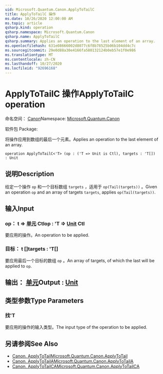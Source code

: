```yaml
---
uid: Microsoft.Quantum.Canon.ApplyToTailC
title: ApplyToTailC 操作
ms.date: 10/26/2020 12:00:00 AM
ms.topic: article
qsharp.kind: operation
qsharp.namespace: Microsoft.Quantum.Canon
qsharp.name: ApplyToTailC
qsharp.summary: Applies an operation to the last element of an array.
ms.openlocfilehash: 631e08666002d8077c6f8b78525b06b104dd4c7c
ms.sourcegitcommit: 29e0d88a30e4166fa580132124b0eb57e1f0e986
ms.translationtype: MT
ms.contentlocale: zh-CN
ms.lasthandoff: 10/27/2020
ms.locfileid: "92696168"
---
```

# <a name="applytotailc-operation"></a><span data-ttu-id="5f38f-102">ApplyToTailC 操作</span><span class="sxs-lookup"><span data-stu-id="5f38f-102">ApplyToTailC operation</span></span>

<span data-ttu-id="5f38f-103">命名空间： [Canon](xref:Microsoft.Quantum.Canon)</span><span class="sxs-lookup"><span data-stu-id="5f38f-103">Namespace: [Microsoft.Quantum.Canon](xref:Microsoft.Quantum.Canon)</span></span>

<span data-ttu-id="5f38f-104">软件包 [](https://nuget.org/packages/)</span><span class="sxs-lookup"><span data-stu-id="5f38f-104">Package: [](https://nuget.org/packages/)</span></span>


<span data-ttu-id="5f38f-105">将操作应用到数组的最后一个元素。</span><span class="sxs-lookup"><span data-stu-id="5f38f-105">Applies an operation to the last element of an array.</span></span>

```qsharp
operation ApplyToTailC<'T> (op : ('T => Unit is Ctl), targets : 'T[]) : Unit
```


## <a name="description"></a><span data-ttu-id="5f38f-106">说明</span><span class="sxs-lookup"><span data-stu-id="5f38f-106">Description</span></span>

<span data-ttu-id="5f38f-107">给定一个操作 `op` 和一个目标数组 `targets` ，适用于 `op(Tail(targets))` 。</span><span class="sxs-lookup"><span data-stu-id="5f38f-107">Given an operation `op` and an array of targets `targets`, applies `op(Tail(targets))`.</span></span>

## <a name="input"></a><span data-ttu-id="5f38f-108">输入</span><span class="sxs-lookup"><span data-stu-id="5f38f-108">Input</span></span>

### <a name="op--t--unit-ctl"></a><span data-ttu-id="5f38f-109">op： t => [单元](xref:microsoft.quantum.lang-ref.unit) Ctl</span><span class="sxs-lookup"><span data-stu-id="5f38f-109">op : 'T => [Unit](xref:microsoft.quantum.lang-ref.unit) Ctl</span></span>

<span data-ttu-id="5f38f-110">要应用的操作。</span><span class="sxs-lookup"><span data-stu-id="5f38f-110">An operation to be applied.</span></span>


### <a name="targets--t"></a><span data-ttu-id="5f38f-111">目标： t []</span><span class="sxs-lookup"><span data-stu-id="5f38f-111">targets : 'T[]</span></span>

<span data-ttu-id="5f38f-112">要应用最后一个目标的数组 `op` 。</span><span class="sxs-lookup"><span data-stu-id="5f38f-112">An array of targets, of which the last will be applied to `op`.</span></span>



## <a name="output--unit"></a><span data-ttu-id="5f38f-113">输出： [单元](xref:microsoft.quantum.lang-ref.unit)</span><span class="sxs-lookup"><span data-stu-id="5f38f-113">Output : [Unit](xref:microsoft.quantum.lang-ref.unit)</span></span>



## <a name="type-parameters"></a><span data-ttu-id="5f38f-114">类型参数</span><span class="sxs-lookup"><span data-stu-id="5f38f-114">Type Parameters</span></span>

### <a name="t"></a><span data-ttu-id="5f38f-115">找</span><span class="sxs-lookup"><span data-stu-id="5f38f-115">'T</span></span>

<span data-ttu-id="5f38f-116">要应用的操作的输入类型。</span><span class="sxs-lookup"><span data-stu-id="5f38f-116">The input type of the operation to be applied.</span></span>

## <a name="see-also"></a><span data-ttu-id="5f38f-117">另请参阅</span><span class="sxs-lookup"><span data-stu-id="5f38f-117">See Also</span></span>

- [<span data-ttu-id="5f38f-118">Canon. ApplyToTail</span><span class="sxs-lookup"><span data-stu-id="5f38f-118">Microsoft.Quantum.Canon.ApplyToTail</span></span>](xref:Microsoft.Quantum.Canon.ApplyToTail)
- [<span data-ttu-id="5f38f-119">Canon. ApplyToTailA</span><span class="sxs-lookup"><span data-stu-id="5f38f-119">Microsoft.Quantum.Canon.ApplyToTailA</span></span>](xref:Microsoft.Quantum.Canon.ApplyToTailA)
- [<span data-ttu-id="5f38f-120">Canon. ApplyToTailCA</span><span class="sxs-lookup"><span data-stu-id="5f38f-120">Microsoft.Quantum.Canon.ApplyToTailCA</span></span>](xref:Microsoft.Quantum.Canon.ApplyToTailCA)